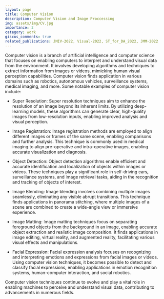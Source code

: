 ```yaml
---
layout: page
title: Computer Vision
description: Computer Vision and Image Proccessing
img: assets/img/CV.jpg
importance: 2
category: work
giscus_comments: true
related_publications: JMIV-2022, Visual-2022, ST_for_DA_2022, JMM-2022, mattingJSDP98, Bakhti97knn, Ezzati96graph, Assaran96KSVD, Amintoosi96IPRIA-Matting, Amintoosi96IPRIA-BlockNorm, Amintoosi96IPRIA-ELM, Amintoosi94spectral, Amintoosi94matting, Sheida90Unified,Amintoosi09afast, Amintoosi09videoSR,Amintoosi2011collage, Amintoosi09image, Amintoosi09precise, Amintoosi09regional,Amintoosi09video, Amintoosi88amikhtan,Amintoosi88sabtetasvir,Amintoosi87afzayesh,Amintoosi08using,Sadoghi06anew, Bakhti97knn,
---
```



Computer vision is a branch of artificial intelligence and computer science that focuses on enabling computers to interpret and understand visual data from the environment. It involves developing algorithms and techniques to extract information from images or videos, mimicking human visual perception capabilities. Computer vision finds application in various domains such as robotics, autonomous vehicles, surveillance systems, medical imaging, and more. Some notable examples of computer vision include:

- Super Resolution: Super resolution techniques aim to enhance the resolution of an image beyond its inherent limits. By utilizing deep-learning models, these algorithms can generate clear, high-quality images from low-resolution inputs, enabling improved analysis and visual perception.

- Image Registration: Image registration methods are employed to align different images or frames of the same scene, enabling comparisons and further analysis. This technique is commonly used in medical imaging to align pre-operative and intra-operative images, enabling accurate visualization and diagnosis.

- Object Detection: Object detection algorithms enable efficient and accurate identification and localization of objects within images or videos. These techniques play a significant role in self-driving cars, surveillance systems, and image retrieval tasks, aiding in the recognition and tracking of objects of interest.

- Image Blending: Image blending involves combining multiple images seamlessly, eliminating any visible abrupt transitions. This technique finds applications in panorama stitching, where multiple images of a scene are combined to create a wide-angle view or immersive experience.

- Image Matting: Image matting techniques focus on separating foreground objects from the background in an image, enabling accurate object extraction and realistic image composition. It finds applications in image editing, virtual reality, and augmented reality, facilitating various visual effects and manipulations.

- Facial Expression: Facial expression analysis focuses on recognizing and interpreting emotions and expressions from facial images or videos. Using computer vision techniques, it becomes possible to detect and classify facial expressions, enabling applications in emotion recognition systems, human-computer interaction, and social robotics.

Computer vision techniques continue to evolve and play a vital role in enabling machines to perceive and understand visual data, contributing to advancements in numerous fields.